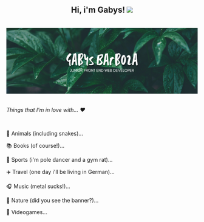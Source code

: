 <h2 align=center>Hi, i'm Gabys!
<img src="https://thumbs.gfycat.com/SillyBetterEyra-small.gif" width="40">
</h2>
<br>
<img src="./gabysgit.png">

<br>
<br>

<i>Things that I'm in love with... ❤️</i>

<br>
<p>🐾 Animals (including snakes)...</p>
<p>📚 Books (of course!)...</p>
<p>🏀 Sports (i'm pole dancer and a gym rat)...</p>
<p>✈️ Travel (one day i'll be living in German)...</p>
<p>🎧 Music (metal sucks!)...</p>
<p>🌴 Nature (did you see the banner?)...</p>
<p>👾 Videogames...</p>


